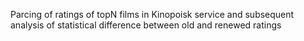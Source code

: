 Parcing of ratings of topN films in Kinopoisk service and subsequent analysis of statistical difference between old and renewed ratings
